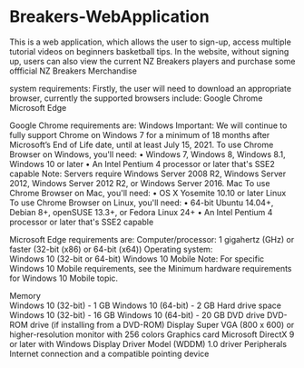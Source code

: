 # Breakers-WebApplication
This is a web application, which allows the user to sign-up, access multiple tutorial videos on beginners basketball tips.
In the website, without signing up, users can also view the current NZ Breakers players and purchase some offficial NZ Breakers Merchandise

system requirements:
Firstly, the user will need to download an appropriate browser, currently the supported browsers include: 
Google Chrome
Microsoft Edge

Google Chrome requirements are:
Windows
Important: We will continue to fully support Chrome on Windows 7 for a minimum of 18 months after Microsoft’s End of Life date, until at least July 15, 2021.
To use Chrome Browser on Windows, you'll need:
•	Windows 7, Windows 8, Windows 8.1, Windows 10 or later
•	An Intel Pentium 4 processor or later that's SSE2 capable
Note: Servers require Windows Server 2008 R2, Windows Server 2012, Windows Server 2012 R2, or Windows Server 2016.
Mac
To use Chrome Browser on Mac, you'll need:
•	OS X Yosemite 10.10 or later
Linux
To use Chrome Browser on Linux, you'll need:
•	64-bit Ubuntu 14.04+, Debian 8+, openSUSE 13.3+, or Fedora Linux 24+
•	An Intel Pentium 4 processor or later that's SSE2 capable 

Microsoft Edge requirements are:
Computer/processor:	1 gigahertz (GHz) or faster (32-bit (x86) or 64-bit (x64))
Operating system:	
Windows 10 (32-bit or 64-bit)
Windows 10 Mobile
Note:
For specific Windows 10 Mobile requirements, see the Minimum hardware requirements for Windows 10 Mobile topic.

Memory	
Windows 10 (32-bit) - 1 GB
Windows 10 (64-bit) - 2 GB
Hard drive space	
Windows 10 (32-bit) - 16 GB
Windows 10 (64-bit) - 20 GB
DVD drive	DVD-ROM drive (if installing from a DVD-ROM)
Display	Super VGA (800 x 600) or higher-resolution monitor with 256 colors
Graphics card	Microsoft DirectX 9 or later with Windows Display Driver Model (WDDM) 1.0 driver
Peripherals	Internet connection and a compatible pointing device

